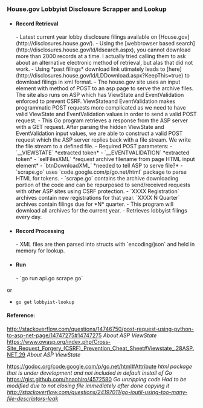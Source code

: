 <h3>House.gov Lobbyist Disclosure Scrapper and Lookup</h3>

- <h4>Record Retrieval</h4>
  - Latest current year lobby disclosure filings available on [House.gov](http://disclosures.house.gov/).
    - Using the [webbrowser based search](http://disclosures.house.gov/ld/ldsearch.aspx), you cannot download more than 2000 records at a time. I actually tried calling them to ask about an alternative electronic method of retrieval, but alas that did not work.
    - Using *past filings* download link utimately leads to [here](http://disclosures.house.gov/ld/LDDownload.aspx?KeepThis=true) to download filings in xml format.
      - The house.gov site uses an input element with method of POST to an asp page to serve the archive files. The site also runs on ASP which has ViewState and EventValidation enforced to prevent CSRF. ViewStateand EventValidation makes programmatic POST requests more complicated as we need to have valid ViewState and EventValidation values in order to send a valid POST request. 
        - This Go program retrieves a response from the ASP server with a GET request. After parsing the hidden ViewState and EventValidation input values, we are able to construct a valid POST request which the ASP server replies back with a file stream. We write the file stream to a defined file.  
          - Required POST parameters:
          - `__VIEWSTATE` *extracted token*
          - `__EVENTVALIDATION` *extracted token*
          - `selFilesXML` *request archive filename from page HTML input element*
          - `btnDownloadXML` *needed to tell ASP to serve file?*
        - `scrape.go` uses `code.google.com/p/go.net/html` package to parse HTML for tokens.
        - `scrape.go` contains the archive downloading portion of the code and can be repurposed to send/received requests with other ASP sites using CSRF protection. 
    - `XXXX Registration` archives contain new registrations for that year. `XXXX N Quarter` archives contain filings due for *N* quarter.
      - This program will download all archives for the current year.
  - Retrieves lobbyist filings every day. 


- <h4>Record Processing</h4>
  - XML files are then parsed into structs with `encoding/json` and held in memory for lookup.

- <h4>Run</h4> 
  - `go run api.go scrape.go`
or 
  - `go get` `lobbyist-lookup`

<h4>Reference:</h4>

http://stackoverflow.com/questions/14746750/post-request-using-python-to-asp-net-page/14747275#14747275 *About ASP ViewState*
https://www.owasp.org/index.php/Cross-Site_Request_Forgery_(CSRF)_Prevention_Cheat_Sheet#Viewstate_.28ASP.NET.29 *About ASP ViewState*

https://godoc.org/code.google.com/p/go.net/html#Attribute *html package that is under development and not included in default install of Go*
https://gist.github.com/hnaohiro/4572580 *Go unzipping code* *Had to be modified due to not closing file immediately after done copying it http://stackoverflow.com/questions/24197011/go-ioutil-using-too-many-file-descriptors-leak*

